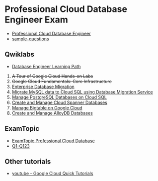 # Professional Cloud Database Engineer Exam

- [Professional Cloud Database Engineer](https://cloud.google.com/learn/certification/cloud-database-engineer)
- [sample-questions]()

## Qwiklabs

- [Database Engineer Learning Path](https://www.cloudskillsboost.google/journeys/22)

1. ~~A Tour of Google Cloud Hands-on Labs~~
2. ~~Google Cloud Fundamentals: Core Infrastructure~~
3. [Enterprise Database Migration](./Qwiklab/Enterprise-Database-Migration/README.md)
4. [Migrate MySQL data to Cloud SQL using Database Migration Service](./Qwiklab/MySQL/README.md)
5. [Manage PostgreSQL Databases on Cloud SQL](./Qwiklab/PostgresSQL/README.md)
6. [Create and Manage Cloud Spanner Databases](./Qwiklab/Spanner/README.md)
7. [Manage Bigtable on Google Cloud](./Qwiklab/BigTable/README.md)
8. [Create and Manage AlloyDB Databases](./Qwiklab/AlloyDB/README.md)

## ExamTopic

- [ExamTopic Professional Cloud Database](https://www.examtopics.com/exams/google/professional-cloud-database-engineer/view/)
- [Q1-Q123](./questions.md)

## Other tutorials

- [youtube - Google Cloud Quick Tutorials](https://www.youtube.com/playlist?list=PLuJRcdtonlDAN73rZsRk_eiJ0NU9h1Cms)
